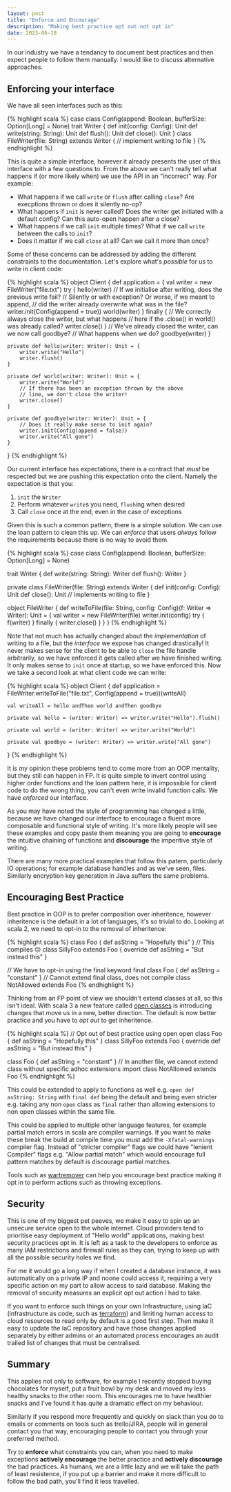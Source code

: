 ```yaml
---
layout: post
title: "Enforce and Encourage"
description: "Making best practice opt out not opt in"
date: 2023-06-18
---
```


In our industry we have a tendancy to document best practices and then expect people to follow them manually. I would like to discuss alternative approaches.

## Enforcing your interface

We have all seen interfaces such as this:

{% highlight scala %}
case class Config(append: Boolean, bufferSize: Option[Long] = None)
trait Writer {
    def init(config: Config): Unit
    def write(string: String): Unit
    def flush(): Unit
    def close(): Unit
}
class FileWriter(file: String) extends Writer {
    // implement writing to file
}
{% endhighlight %}

This is quite a simple interface, however it already presents the user of this interface with a few questions to. From the above we can't really tell what happens if (or more likely when) we use the API in an "incorrect" way. For example:

- What happens if we call `write` or `flush` after calling `close`? Are execptions thrown or does it silently no-op?
- What happens if `init` is never called? Does the writer get initiated with a default config? Can this auto-open happen after a close?
- What happens if we call `init` multiple times? What if we call `write` between the calls to `init`?
- Does it matter if we call `close` at all? Can we call it more than once?

Some of these concerns can be addressed by adding the different constraints to the documentation. Let's explore what's _possible_ for us to write in client code:

{% highlight scala %}
object Client {
    def application = {
        val writer = new FileWriter("file.txt")
        try {
            hello(writer)
            // If we initialise after writing, does the previous write fail?
            // Silently or with exception? Or worse, if we meant to append,
            // did the writer already overwrite what was in the file?
            writer.init(Config(append = true))
            world(writer)
        } finally {
            // We correctly always close the writer, but what happens
            // here if the .close() in world() was already called?
            writer.close()
        }
        // We've already closed the writer, can we now call goodbye?
        // What happens when we do?
        goodbye(writer)
    }

    private def hello(writer: Writer): Unit = {
        writer.write("Hello")
        writer.flush()
    }

    private def world(writer: Writer): Unit = {
        writer.write("World")
        // If there has been an exception thrown by the above
        // line, we don't close the writer!
        writer.close()
    }

    private def goodbye(writer: Writer): Unit = {
        // Does it really make sense to init again?
        writer.init(Config(append = false))
        writer.write("All gone")
    }

}
{% endhighlight %}

Our current interface has expectations, there is a contract that _must_ be respected but we are pushing this expectation onto the client. Namely the expectation is that you:
1. `init` the `Writer`
1. Perform whatever `write`s you need, `flush`ing when desired
1. Call `close` once at the end, even in the case of exceptions

Given this is such a common pattern, there is a simple solution. We can use the loan pattern to clean this up. We can _enforce_ that users _always_ follow the requirements because there is no way to avoid them.

{% highlight scala %}
case class Config(append: Boolean, bufferSize: Option[Long] = None)

trait Writer {
    def write(string: String): Writer
    def flush(): Writer
}

private class FileWriter(file: String) extends Writer {
    def init(config: Config): Unit
    def close(): Unit
    // implements writing to file
}

object FileWriter {
    def writeToFile(file: String, config: Config)(f: Writer => Writer): Unit = {
        val writer = new FileWriter(file)
        writer.init(config)
        try { f(writer) } finally { writer.close() }
    }
}
{% endhighlight %}

Note that not much has actually changed about the _implementation_ of writing to a file, but the _interface_ we expose has changed drastically! It never makes sense for the client to be able to `close` the file handle arbitrarily, so we have enforced it gets called after we have finished writing. It only makes sense to `init` once at startup, so we have enforced this. Now we take a second look at what client code we can write:

{% highlight scala %}
object Client {
    def application = FileWriter.writeToFile("file.txt", Config(append = true))(writeAll)

    val writeAll = hello andThen world andThen goodbye

    private val hello = (writer: Writer) => writer.write("Hello").flush()

    private val world = (writer: Writer) => writer.write("World")

    private val goodbye = (writer: Writer) => writer.write("All gone")

}
{% endhighlight %}


It is my opinion these problems tend to come more from an OOP mentality, but they still can happen in FP. It is quite simple to invert control using higher order functions and the loan pattern here, it is impossible for client code to do the wrong thing, you can't even write invalid function calls. We have _enforced_ our interface.

As you may have noted the style of programming has changed a little, because we have changed our interface to encourage a fluent more composable and functional style of writing. It's more likely people will see these examples and copy paste them meaning you are going to **encourage** the intuitive chaining of functions and **discourage** the imperitive style of writing.

There are many more practical examples that follow this patern, particularly IO operations; for example database handles and as we've seen, files. Similarly encryption key generation in Java suffers the same problems.

## Encouraging Best Practice

Best practice in OOP is to prefer composition over inheritence, however inheritence is the default in a lot of languages, it's so trivial to do. Looking at scala 2, we need to opt-in to the removal of inheritence:

{% highlight scala %}
class Foo { def asString = "Hopefully this" }
// This compiles 😔
class SillyFoo extends Foo {
    override def asString = "But instead this"
}

// We have to opt-in using the final keyword
final class Foo { def asString = "constant" }
// Cannot extend final class, does not compile
class NotAllowed extends Foo
{% endhighlight %}

Thinking from an FP point of view we shouldn't extend classes at all, so this isn't ideal. With scala 3 a new feature called [open classes](http://dotty.epfl.ch/docs/reference/other-new-features/open-classes.html) is introducing changes that move us in a new, better direction. The default is now better practice and you have to _opt out_ to get inheritence.

{% highlight scala %}
// Opt out of best practice using open
open class Foo { def asString = "Hopefully this" }
class SillyFoo extends Foo {
    override def asString = "But instead this"
}

class Foo { def asString = "constant" }
// In another file, we cannot extend class without specific adhoc extensions import
class NotAllowed extends Foo
{% endhighlight %}

This could be extended to apply to functions as well e.g. `open def asString: String` with `final def` being the default and being even stricter e.g. taking any non `open` class as `final` rather than allowing extensions to non open classes within the same file.

This could be applied to multiple other language features, for example partial match errors in scala are compiler warnings. If you want to make these break the build at compile time you must add the `-Xfatal-warnings` compiler flag. Instead of "stricter compiler" flags we could have "lenient Compiler" flags e.g. "Allow partial match" which would encourage full pattern matches by default is discourage partial matches.

Tools such as [wartremover](https://www.wartremover.org/) can help you encourage best practice making it opt in to perform actions such as throwing exceptions.

## Security

This is one of my biggest pet peeves, we make it easy to spin up an unsecure service open to the whole internet. Cloud providers tend to prioritise easy deployment of "Hello world" applications, making best security practices opt in. It is left as a task to the developers to enforce as many IAM restrictions and firewall rules as they can, trying to keep up with all the possible security holes we find.

For me it would go a long way if when I created a database instance, it was automatically on a private IP and noone could access it, requiring a very specific action on my part to allow access to said database. Making the removal of security measures an explicit opt out action I had to take.

If you want to enforce such things on your own Infrastructure, using IaC (infrastructure as code, such as [terraform](https://www.terraform.io/)) and limiting human access to cloud resources to read only by default is a good first step. Then make it easy to update the IaC repository and have those changes applied separately by either admins or an automated process encourages an audit trailed list of changes that must be centralised.

## Summary

This applies not only to software, for example I recently stopped buying chocolates for myself, put a fruit bowl by my desk and moved my less healthy snacks to the other room. This encourages me to have healthier snacks and I've found it has quite a dramatic effect on my behaviour.

Similarly if you respond more frequently and quickly on slack than you do to emails or comments on tools such as trello/JIRA, people will in general contact you that way, encouraging people to contact you through your preferred method.

Try to **enforce** what constraints you can, when you need to make exceptions **actively encourage** the better practice and **actively discourage** the bad practices. As humans, we are a little lazy and we will take the path of least resistence, if you put up a barrier and make it more difficult to follow the bad path, you'll find it less travelled.
